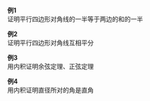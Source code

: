 **例1**  
证明平行四边形对角线的一半等于两边的和的一半  
  
**例2**  
证明平行四边形对角线互相平分  
  
**例3**  
用内积证明余弦定理、正弦定理  
  
**例4**  
用内积证明直径所对的角是直角  

